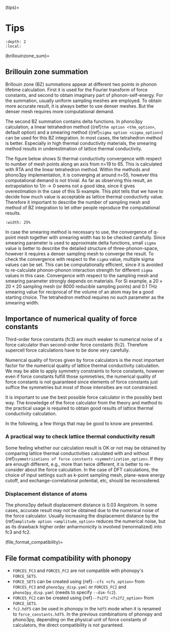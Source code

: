 (tips)=
# Tips

```{contents}
:depth: 2
:local:
```

(brillouinzone_sum)=
## Brillouin zone summation

Brillouin zone (BZ) summations appear at different two points in
phonon lifetime calculation. First it is used for the Fourier
transform of force constants, and second to obtain imaginary part of
phonon-self-energy. For the summation, usually uniform sampling meshes
are employed. To obtain more accurate result, it is always better to
use denser meshes. But the denser mesh requires more computational
demand.

The second BZ summation contains delta functions. In
phono3py calculation, a linear tetrahedron method ({ref}`thm option <thm_option>`, default option) and a smearing method ({ref}`sigma option <sigma_option>`) can be used for this BZ
integration. In most cases, the tetrahedron method is better. Especially in high
thermal conductivity materials, the smearing method results in
underestimation of lattice thermal conductivity.

The figure below shows Si thermal conductivity convergence with
respect to number of mesh points along an axis from n=19 to 65. This
is calculated with RTA and the linear tetrahedron method. Within the
methods and phono3py implementation, it is converging at around n=55,
however this computational demand is not trivial. As far as observing
this result, an extrapolation to $1/n \rightarrow 0$ seems not a
good idea, since it gives overestimation in the case of this Si
example. This plot tells that we have to decide how much value is
acceptable as lattice thermal conductivity value. Therefore it
important to describe the number of sampling mesh and method of BZ
integration to let other people reproduce the computational results.

```{image} Si-convergence.png
:width: 25%
```

In case the smearing method is necessary to use, the convergence of
q-point mesh together with smearing width has to be checked
carefully. Since smearing parameter is used to approximate delta
functions, small `sigma` value is better to describe the detailed
structure of three-phonon-space, however it requires a denser sampling
mesh to converge the result. To check the convergence with respect to
the `sigma` value, multiple sigma values can be set. This can be
computationally efficient, since it is avoided to re-calculate
phonon-phonon interaction strength for different `sigma` values in
this case. Convergence with respect to the sampling mesh and smearing
parameter strongly depends on materials. For Si example, a
$20\times 20\times 20$ sampling mesh (or 8000 reducible sampling
points) and 0.1 THz smearing value for reciprocal of the volume of an
atom may be a good starting choice. The tetrahedron method requires no
such parameter as the smearing width.

## Importance of numerical quality of force constants

Third-order force constants (fc3) are much weaker to numerical noise
of a force calculator than second-order force constants
(fc2). Therefore supercell force calculations have to be done very
carefully.

Numerical quality of forces given by force calculators is the most
important factor for the numerical quality of lattice thermal
conductivity calculation. We may be able to apply symmetry constraints
to force constants, however even if force constants fulfill those
symmetries, the numerical quality of force constants is not guaranteed
since elements of force constants just suffice the symmetries but most
of those intensities are not constrained.

It is important to use the best possible force calculator in the
possibly best way. The knowledge of the force calculator from the
theory and method to the practical usage is required to obtain
good results of lattice thermal conductivity calculation.

In the following, a few things that may be good to know are
presented.

### A practical way to check lattice thermal conductivity result

Some feeling whether our calculation result is OK or not may be
obtained by comparing lattice thermal conductivities calculated with
and without {ref}`symmetrizations of force constants <symmetrization_option>`. If they are enough different, e.g., more
than twice different, it is better to re-consider about the force
calculation. In the case of DFT calculations, the choice of input
settings such as k-point sampling mesh, plane-wave energy cutoff, and
exchange-correlational potential, etc, should be reconsidered.

### Displacement distance of atoms

The phono3py default displacement distance is 0.03
$\text{Angstrom}$. In some cases, accurate result may not be obtained
due to the numerical noise of the force calculator. Usually increasing
the displacement distance by the {ref}`amplitude option <amplitude_option>` reduces the numerical noise, but as its drawback
higher order anharmonicity is involved (renormalized) into fc3 and fc2.

(file_format_compatibility)=
## File format compatibility with phonopy

- `FORCES_FC3` and `FORCES_FC2` are not
  compatible with phonopy's `FORCE_SETS`.
- `FORCE_SETS` can be created using {ref}`--cfs <cfs_option>` from
  `FORCES_FC3` and `phono3py_disp.yaml` or `FORCES_FC2` and
  `phono3py_disp.yaml` (needs to specify `--dim-fc2`).
- `FORCES_FC2` can be created using {ref}`--fs2f2 <fs2f2_option>` from `FORCE_SETS`.
- `fc2.hdf5` can be used in phonopy in the `hdf5` mode when it is
  renamed to `force_constants.hdf5`. In the previous combinations of
  phonopy and phono3py, depending on the physical unit of force
  constants of calculators, the direct compatibility is not guranteed.
